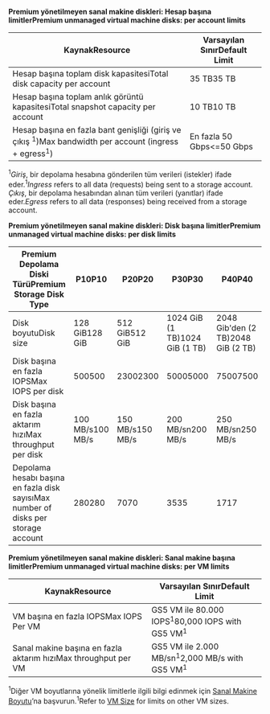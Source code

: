 <span data-ttu-id="5b6d1-101">**Premium yönetilmeyen sanal makine diskleri: Hesap başına limitler**</span><span class="sxs-lookup"><span data-stu-id="5b6d1-101">**Premium unmanaged virtual machine disks: per account limits**</span></span>

| <span data-ttu-id="5b6d1-102">Kaynak</span><span class="sxs-lookup"><span data-stu-id="5b6d1-102">Resource</span></span> | <span data-ttu-id="5b6d1-103">Varsayılan Sınır</span><span class="sxs-lookup"><span data-stu-id="5b6d1-103">Default Limit</span></span> |
| --- | --- |
| <span data-ttu-id="5b6d1-104">Hesap başına toplam disk kapasitesi</span><span class="sxs-lookup"><span data-stu-id="5b6d1-104">Total disk capacity per account</span></span> |<span data-ttu-id="5b6d1-105">35 TB</span><span class="sxs-lookup"><span data-stu-id="5b6d1-105">35 TB</span></span> |
| <span data-ttu-id="5b6d1-106">Hesap başına toplam anlık görüntü kapasitesi</span><span class="sxs-lookup"><span data-stu-id="5b6d1-106">Total snapshot capacity per account</span></span> |<span data-ttu-id="5b6d1-107">10 TB</span><span class="sxs-lookup"><span data-stu-id="5b6d1-107">10 TB</span></span> |
| <span data-ttu-id="5b6d1-108">Hesap başına en fazla bant genişliği (giriş ve çıkış <sup>1</sup>)</span><span class="sxs-lookup"><span data-stu-id="5b6d1-108">Max bandwidth per account (ingress + egress<sup>1</sup>)</span></span> |<span data-ttu-id="5b6d1-109">En fazla 50 Gbps</span><span class="sxs-lookup"><span data-stu-id="5b6d1-109"><=50 Gbps</span></span> |

<span data-ttu-id="5b6d1-110"><sup>1</sup>*Giriş*, bir depolama hesabına gönderilen tüm verileri (istekler) ifade eder.</span><span class="sxs-lookup"><span data-stu-id="5b6d1-110"><sup>1</sup>*Ingress* refers to all data (requests) being sent to a storage account.</span></span> <span data-ttu-id="5b6d1-111">*Çıkış*, bir depolama hesabından alınan tüm verileri (yanıtlar) ifade eder.</span><span class="sxs-lookup"><span data-stu-id="5b6d1-111">*Egress* refers to all data (responses) being received from a storage account.</span></span>

<span data-ttu-id="5b6d1-112">**Premium yönetilmeyen sanal makine diskleri: Disk başına limitler**</span><span class="sxs-lookup"><span data-stu-id="5b6d1-112">**Premium unmanaged virtual machine disks: per disk limits**</span></span>

| <span data-ttu-id="5b6d1-113">Premium Depolama Diski Türü</span><span class="sxs-lookup"><span data-stu-id="5b6d1-113">Premium Storage Disk Type</span></span> | <span data-ttu-id="5b6d1-114">P10</span><span class="sxs-lookup"><span data-stu-id="5b6d1-114">P10</span></span> | <span data-ttu-id="5b6d1-115">P20</span><span class="sxs-lookup"><span data-stu-id="5b6d1-115">P20</span></span> | <span data-ttu-id="5b6d1-116">P30</span><span class="sxs-lookup"><span data-stu-id="5b6d1-116">P30</span></span> | <span data-ttu-id="5b6d1-117">P40</span><span class="sxs-lookup"><span data-stu-id="5b6d1-117">P40</span></span> | <span data-ttu-id="5b6d1-118">P50</span><span class="sxs-lookup"><span data-stu-id="5b6d1-118">P50</span></span> |
| --- | --- | --- | --- | --- | --- |
| <span data-ttu-id="5b6d1-119">Disk boyutu</span><span class="sxs-lookup"><span data-stu-id="5b6d1-119">Disk size</span></span> |<span data-ttu-id="5b6d1-120">128 GiB</span><span class="sxs-lookup"><span data-stu-id="5b6d1-120">128 GiB</span></span> |<span data-ttu-id="5b6d1-121">512 GiB</span><span class="sxs-lookup"><span data-stu-id="5b6d1-121">512 GiB</span></span> |<span data-ttu-id="5b6d1-122">1024 GiB (1 TB)</span><span class="sxs-lookup"><span data-stu-id="5b6d1-122">1024 GiB (1 TB)</span></span> |<span data-ttu-id="5b6d1-123">2048 Gib'den (2 TB)</span><span class="sxs-lookup"><span data-stu-id="5b6d1-123">2048 GiB (2 TB)</span></span>|<span data-ttu-id="5b6d1-124">4095 Gib'den (4 TB)</span><span class="sxs-lookup"><span data-stu-id="5b6d1-124">4095 GiB (4 TB)</span></span>|
| <span data-ttu-id="5b6d1-125">Disk başına en fazla IOPS</span><span class="sxs-lookup"><span data-stu-id="5b6d1-125">Max IOPS per disk</span></span> |<span data-ttu-id="5b6d1-126">500</span><span class="sxs-lookup"><span data-stu-id="5b6d1-126">500</span></span> |<span data-ttu-id="5b6d1-127">2300</span><span class="sxs-lookup"><span data-stu-id="5b6d1-127">2300</span></span> |<span data-ttu-id="5b6d1-128">5000</span><span class="sxs-lookup"><span data-stu-id="5b6d1-128">5000</span></span> |<span data-ttu-id="5b6d1-129">7500</span><span class="sxs-lookup"><span data-stu-id="5b6d1-129">7500</span></span> |<span data-ttu-id="5b6d1-130">7500</span><span class="sxs-lookup"><span data-stu-id="5b6d1-130">7500</span></span> |
| <span data-ttu-id="5b6d1-131">Disk başına en fazla aktarım hızı</span><span class="sxs-lookup"><span data-stu-id="5b6d1-131">Max throughput per disk</span></span> |<span data-ttu-id="5b6d1-132">100 MB/s</span><span class="sxs-lookup"><span data-stu-id="5b6d1-132">100 MB/s</span></span> | <span data-ttu-id="5b6d1-133">150 MB/s</span><span class="sxs-lookup"><span data-stu-id="5b6d1-133">150 MB/s</span></span> |<span data-ttu-id="5b6d1-134">200 MB/sn</span><span class="sxs-lookup"><span data-stu-id="5b6d1-134">200 MB/s</span></span> |<span data-ttu-id="5b6d1-135">250 MB/sn</span><span class="sxs-lookup"><span data-stu-id="5b6d1-135">250 MB/s</span></span> |<span data-ttu-id="5b6d1-136">250 MB/sn</span><span class="sxs-lookup"><span data-stu-id="5b6d1-136">250 MB/s</span></span> |
| <span data-ttu-id="5b6d1-137">Depolama hesabı başına en fazla disk sayısı</span><span class="sxs-lookup"><span data-stu-id="5b6d1-137">Max number of disks per storage account</span></span> |<span data-ttu-id="5b6d1-138">280</span><span class="sxs-lookup"><span data-stu-id="5b6d1-138">280</span></span> |<span data-ttu-id="5b6d1-139">70</span><span class="sxs-lookup"><span data-stu-id="5b6d1-139">70</span></span> |<span data-ttu-id="5b6d1-140">35</span><span class="sxs-lookup"><span data-stu-id="5b6d1-140">35</span></span> | <span data-ttu-id="5b6d1-141">17</span><span class="sxs-lookup"><span data-stu-id="5b6d1-141">17</span></span> | <span data-ttu-id="5b6d1-142">8</span><span class="sxs-lookup"><span data-stu-id="5b6d1-142">8</span></span> |

<span data-ttu-id="5b6d1-143">**Premium yönetilmeyen sanal makine diskleri: Sanal makine başına limitler**</span><span class="sxs-lookup"><span data-stu-id="5b6d1-143">**Premium unmanaged virtual machine disks: per VM limits**</span></span>

| <span data-ttu-id="5b6d1-144">Kaynak</span><span class="sxs-lookup"><span data-stu-id="5b6d1-144">Resource</span></span> | <span data-ttu-id="5b6d1-145">Varsayılan Sınır</span><span class="sxs-lookup"><span data-stu-id="5b6d1-145">Default Limit</span></span> |
| --- | --- |
| <span data-ttu-id="5b6d1-146">VM başına en fazla IOPS</span><span class="sxs-lookup"><span data-stu-id="5b6d1-146">Max IOPS Per VM</span></span> |<span data-ttu-id="5b6d1-147">GS5 VM ile 80.000 IOPS<sup>1</sup></span><span class="sxs-lookup"><span data-stu-id="5b6d1-147">80,000 IOPS with GS5 VM<sup>1</sup></span></span> |
| <span data-ttu-id="5b6d1-148">Sanal makine başına en fazla aktarım hızı</span><span class="sxs-lookup"><span data-stu-id="5b6d1-148">Max throughput per VM</span></span> |<span data-ttu-id="5b6d1-149">GS5 VM ile 2.000 MB/sn<sup>1</sup></span><span class="sxs-lookup"><span data-stu-id="5b6d1-149">2,000 MB/s with GS5 VM<sup>1</sup></span></span> |

<span data-ttu-id="5b6d1-150"><sup>1</sup>Diğer VM boyutlarına yönelik limitlerle ilgili bilgi edinmek için [Sanal Makine Boyutu](../articles/virtual-machines/linux/sizes.md?toc=%2fazure%2fvirtual-machines%2flinux%2ftoc.json)’na başvurun.</span><span class="sxs-lookup"><span data-stu-id="5b6d1-150"><sup>1</sup>Refer to [VM Size](../articles/virtual-machines/linux/sizes.md?toc=%2fazure%2fvirtual-machines%2flinux%2ftoc.json) for limits on other VM sizes.</span></span> 

